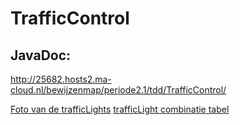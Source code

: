 # TrafficControl

## JavaDoc:
http://25682.hosts2.ma-cloud.nl/bewijzenmap/periode2.1/tdd/TrafficControl/

[Foto van de trafficLights]
[trafficLight combinatie tabel]

[Foto van de trafficLights]: <https://github.com/imcrazydia/TrafficControl/blob/master/trafficlights.jpg>
[trafficLight combinatie tabel]: <https://github.com/imcrazydia/TrafficControl/blob/master/lightcombinations.pdf>
